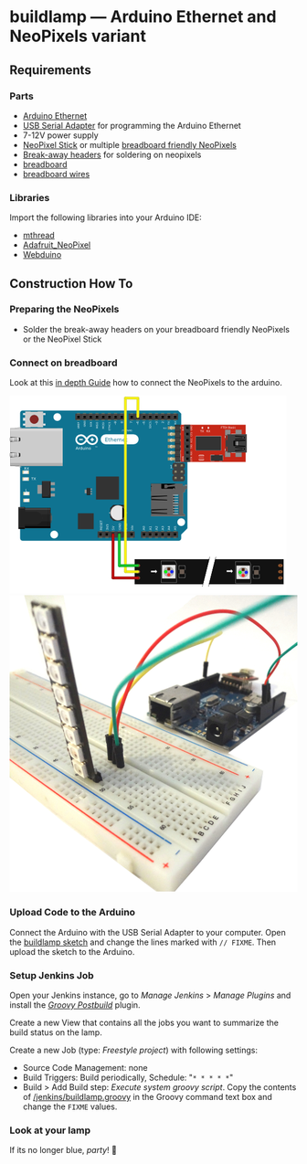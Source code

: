 # buildlamp — Arduino Ethernet and NeoPixels variant
## Requirements
### Parts
* [Arduino Ethernet](http://arduino.cc/en/Main/ArduinoBoardEthernet)
* [USB Serial Adapter](http://arduino.cc/en/Main/USBSerial) for programming the Arduino Ethernet
* 7-12V power supply
* [NeoPixel Stick](http://www.adafruit.com/products/1426) or multiple [breadboard friendly NeoPixels](http://www.adafruit.com/products/1312)
* [Break-away headers](http://www.adafruit.com/products/392) for soldering on neopixels
* [breadboard](http://www.adafruit.com/products/65)
* [breadboard wires](http://www.adafruit.com/products/153)

### Libraries
Import the following libraries into your Arduino IDE:
* [mthread](https://github.com/jlamothe/mthread)
* [Adafruit_NeoPixel](https://github.com/adafruit/Adafruit_NeoPixel)
* [Webduino](https://github.com/sirleech/Webduino)

## Construction How To

### Preparing the NeoPixels
* Solder the break-away headers on your breadboard friendly NeoPixels or the NeoPixel Stick

### Connect on breadboard

Look at this [in depth Guide](https://learn.adafruit.com/adafruit-neopixel-uberguide/arduino-library) how to connect the NeoPixels to the arduino.

![fritzing SVG](./docs/arduino_neopixel.png) ![real image](./docs/board.jpg)

### Upload Code to the Arduino

Connect the Arduino with the USB Serial Adapter to your computer. Open the [buildlamp sketch](./buildlamp.ino) and change the lines marked with `// FIXME`. Then upload the sketch to the Arduino.

### Setup Jenkins Job

Open your Jenkins instance, go to _Manage Jenkins_ > _Manage Plugins_ and install the [_Groovy Postbuild_](https://wiki.jenkins-ci.org/display/JENKINS/Groovy+Postbuild+Plugin) plugin.

Create a new View that contains all the jobs you want to summarize the build status on the lamp.

Create a new Job (type: _Freestyle project_) with following settings:
* Source Code Management: none
* Build Triggers: Build periodically, Schedule: "`* * * * *`"
* Build > Add Build step: _Execute system groovy script_. Copy the contents of [/jenkins/buildlamp.groovy](../jenkins/buildlamp.groovy) in the Groovy command text box and change the `FIXME` values.

### Look at your lamp

If its no longer blue, *party*! :tada: 
